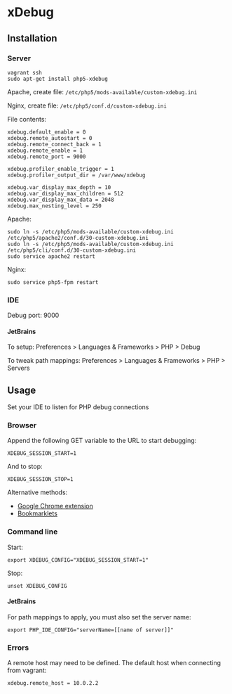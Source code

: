 xDebug
======

Installation
------------

### Server

```
vagrant ssh
sudo apt-get install php5-xdebug
```

Apache, create file: `/etc/php5/mods-available/custom-xdebug.ini`

Nginx, create file: `/etc/php5/conf.d/custom-xdebug.ini`

File contents:

```
xdebug.default_enable = 0
xdebug.remote_autostart = 0
xdebug.remote_connect_back = 1
xdebug.remote_enable = 1
xdebug.remote_port = 9000

xdebug.profiler_enable_trigger = 1
xdebug.profiler_output_dir = /var/www/xdebug

xdebug.var_display_max_depth = 10
xdebug.var_display_max_children = 512
xdebug.var_display_max_data = 2048
xdebug.max_nesting_level = 250
```

Apache:

```
sudo ln -s /etc/php5/mods-available/custom-xdebug.ini /etc/php5/apache2/conf.d/30-custom-xdebug.ini
sudo ln -s /etc/php5/mods-available/custom-xdebug.ini /etc/php5/cli/conf.d/30-custom-xdebug.ini
sudo service apache2 restart
```

Nginx:

```
sudo service php5-fpm restart
```

### IDE

Debug port: 9000

#### JetBrains

To setup: Preferences > Languages & Frameworks > PHP > Debug

To tweak path mappings: Preferences > Languages & Frameworks > PHP > Servers

Usage
-----

Set your IDE to listen for PHP debug connections

### Browser

Append the following GET variable to the URL to start debugging:
```
XDEBUG_SESSION_START=1
```

And to stop:
```
XDEBUG_SESSION_STOP=1
```

Alternative methods:

 * [Google Chrome extension](https://chrome.google.com/webstore/detail/xdebug-helper/eadndfjplgieldjbigjakmdgkmoaaaoc)
 * [Bookmarklets](https://www.jetbrains.com/phpstorm/marklets/)


### Command line

Start:
```
export XDEBUG_CONFIG="XDEBUG_SESSION_START=1"
```

Stop:
```
unset XDEBUG_CONFIG
```

#### JetBrains

For path mappings to apply, you must also set the server name:

```
export PHP_IDE_CONFIG="serverName=[[name of server]]"
```

### Errors

A remote host may need to be defined. The default host when connecting from vagrant:

```
xdebug.remote_host = 10.0.2.2
```